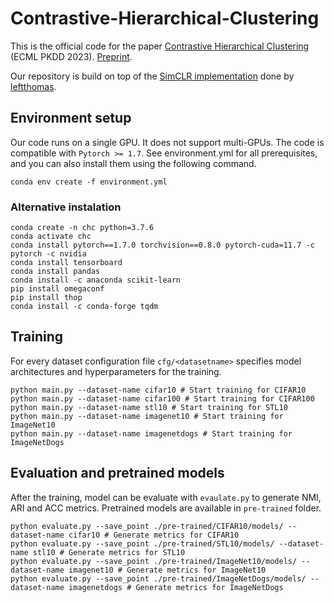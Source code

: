# Contrastive-Hierarchical-Clustering
This is the official code for the paper [Contrastive Hierarchical Clustering](https://link.springer.com/chapter/10.1007/978-3-031-43412-9_37) (ECML PKDD 2023). [Preprint](https://arxiv.org/abs/2303.03389).

Our repository is build on top of the [SimCLR implementation](https://github.com/leftthomas/SimCLR) done by [leftthomas](https://github.com/leftthomas).

## Environment setup
Our code runs on a single GPU. It does not support multi-GPUs.
The code is compatible with `Pytorch >= 1.7`. See environment.yml for all prerequisites, and you can also install them using the following command.
```
conda env create -f environment.yml
```
### Alternative instalation
```
conda create -n chc python=3.7.6
conda activate chc
conda install pytorch==1.7.0 torchvision==0.8.0 pytorch-cuda=11.7 -c pytorch -c nvidia
conda install tensorboard
conda install pandas
conda install -c anaconda scikit-learn
pip install omegaconf
pip install thop
conda install -c conda-forge tqdm
```

## Training
For every dataset configuration file `cfg/<datasetname>` specifies model architectures and hyperparameters for the training.
```
python main.py --dataset-name cifar10 # Start training for CIFAR10
python main.py --dataset-name cifar100 # Start training for CIFAR100
python main.py --dataset-name stl10 # Start training for STL10
python main.py --dataset-name imagenet10 # Start training for ImageNet10
python main.py --dataset-name imagenetdogs # Start training for ImageNetDogs
```

## Evaluation and pretrained models
After the training, model can be evaluate with `evaulate.py` to generate NMI, ARI and ACC metrics. 
Pretrained models are available in `pre-trained` folder.
```
python evaluate.py --save_point ./pre-trained/CIFAR10/models/ --dataset-name cifar10 # Generate metrics for CIFAR10
python evaluate.py --save_point ./pre-trained/STL10/models/ --dataset-name stl10 # Generate metrics for STL10
python evaluate.py --save_point ./pre-trained/ImageNet10/models/ --dataset-name imagenet10 # Generate metrics for ImageNet10
python evaluate.py --save_point ./pre-trained/ImageNetDogs/models/ --dataset-name imagenetdogs # Generate metrics for ImageNetDogs
```
